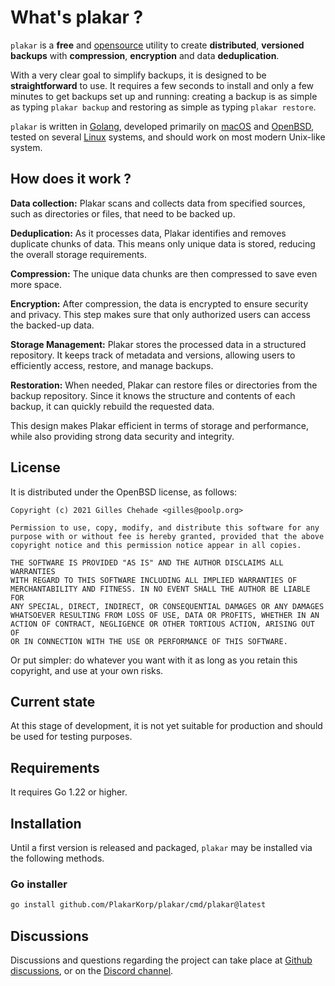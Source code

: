 # What's plakar ?

`plakar` is a **free** and [opensource](https://github.com/poolpOrg/plakar) utility to create
**distributed**, **versioned** **backups** with **compression**, **encryption** and data **deduplication**.

With a very clear goal to simplify backups,
it is designed to be **straightforward** to use.
It requires a few seconds to install and only a few minutes to get backups set up and running:
creating a backup is as simple as typing `plakar backup` and restoring as simple as typing `plakar restore`.

`plakar` is written in [Golang](https://go.dev),
developed primarily on [macOS](https://www.apple.com/macos/) and [OpenBSD](https://www.OpenBSD.org),
tested on several [Linux](https://fr.wikipedia.org/wiki/Linux) systems,
and should work on most modern Unix-like system.


## How does it work ?

**Data collection:** Plakar scans and collects data from specified sources, such as directories or files, that need to be backed up.

**Deduplication:** As it processes data, Plakar identifies and removes duplicate chunks of data. This means only unique data is stored, reducing the overall storage requirements.

**Compression:** The unique data chunks are then compressed to save even more space.

**Encryption:** After compression, the data is encrypted to ensure security and privacy. This step makes sure that only authorized users can access the backed-up data.

**Storage Management:** Plakar stores the processed data in a structured repository. It keeps track of metadata and versions, allowing users to efficiently access, restore, and manage backups.

**Restoration:** When needed, Plakar can restore files or directories from the backup repository. Since it knows the structure and contents of each backup, it can quickly rebuild the requested data.

This design makes Plakar efficient in terms of storage and performance, while also providing strong data security and integrity.


## License

It is distributed under the OpenBSD license, as follows:

```text
Copyright (c) 2021 Gilles Chehade <gilles@poolp.org>

Permission to use, copy, modify, and distribute this software for any
purpose with or without fee is hereby granted, provided that the above
copyright notice and this permission notice appear in all copies.

THE SOFTWARE IS PROVIDED "AS IS" AND THE AUTHOR DISCLAIMS ALL WARRANTIES
WITH REGARD TO THIS SOFTWARE INCLUDING ALL IMPLIED WARRANTIES OF
MERCHANTABILITY AND FITNESS. IN NO EVENT SHALL THE AUTHOR BE LIABLE FOR
ANY SPECIAL, DIRECT, INDIRECT, OR CONSEQUENTIAL DAMAGES OR ANY DAMAGES
WHATSOEVER RESULTING FROM LOSS OF USE, DATA OR PROFITS, WHETHER IN AN
ACTION OF CONTRACT, NEGLIGENCE OR OTHER TORTIOUS ACTION, ARISING OUT OF
OR IN CONNECTION WITH THE USE OR PERFORMANCE OF THIS SOFTWARE.
```

Or put simpler:
do whatever you want with it as long as you retain this copyright,
and use at your own risks.


## Current state

At this stage of development,
it is not yet suitable for production and should be used for testing purposes.


## Requirements

It requires Go 1.22 or higher.


## Installation

Until a first version is released and packaged,
`plakar` may be installed via the following methods.


### Go installer

```sh
go install github.com/PlakarKorp/plakar/cmd/plakar@latest
```


## Discussions

Discussions and questions regarding the project can take place at [Github discussions](https://github.com/orgs/PlakarKorp/discussions),
or on the [Discord channel](https://discord.gg/uuegtnF2Q5).
